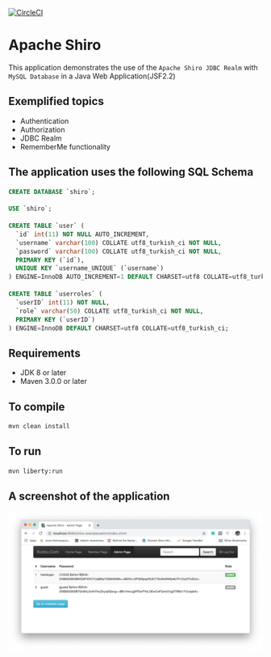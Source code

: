 [![CircleCI](https://circleci.com/gh/hakdogan/ApacheShiro.svg?style=svg)](https://circleci.com/gh/hakdogan/ApacheShiro)

# Apache Shiro

This application demonstrates the use of the `Apache Shiro JDBC Realm` with `MySQL Database` in a Java Web Application(JSF2.2) 

## Exemplified topics

* Authentication
* Authorization
* JDBC Realm
* RememberMe functionality


## The application uses the following SQL Schema
```sql
CREATE DATABASE `shiro`;

USE `shiro`;

CREATE TABLE `user` (
  `id` int(11) NOT NULL AUTO_INCREMENT,
  `username` varchar(100) COLLATE utf8_turkish_ci NOT NULL,
  `password` varchar(100) COLLATE utf8_turkish_ci NOT NULL,
  PRIMARY KEY (`id`),
  UNIQUE KEY `username_UNIQUE` (`username`)
) ENGINE=InnoDB AUTO_INCREMENT=1 DEFAULT CHARSET=utf8 COLLATE=utf8_turkish_ci;

CREATE TABLE `userroles` (
  `userID` int(11) NOT NULL,
  `role` varchar(50) COLLATE utf8_turkish_ci NOT NULL,
  PRIMARY KEY (`userID`)
) ENGINE=InnoDB DEFAULT CHARSET=utf8 COLLATE=utf8_turkish_ci;
```
## Requirements
* JDK 8 or later
* Maven 3.0.0 or later

## To compile
```bash
mvn clean install
```

## To run
```bash
mvn liberty:run
```

## A screenshot of the application
![](images/shiro.png)